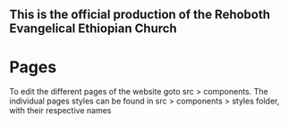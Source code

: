 ## This is the official production of the Rehoboth Evangelical Ethiopian Church

# Pages
To edit the different pages of the website goto src > components. The individual pages styles can be found in src > components > styles folder, with their respective names
